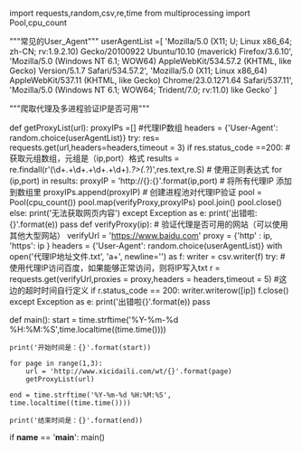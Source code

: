 import requests,random,csv,re,time
from multiprocessing import Pool,cpu_count

"""常见的User_Agent"""
userAgentList =[
    'Mozilla/5.0 (X11; U; Linux x86_64; zh-CN; rv:1.9.2.10) Gecko/20100922 Ubuntu/10.10 (maverick) Firefox/3.6.10',
    'Mozilla/5.0 (Windows NT 6.1; WOW64) AppleWebKit/534.57.2 (KHTML, like Gecko) Version/5.1.7 Safari/534.57.2',
    'Mozilla/5.0 (X11; Linux x86_64) AppleWebKit/537.11 (KHTML, like Gecko) Chrome/23.0.1271.64 Safari/537.11',
    'Mozilla/5.0 (Windows NT 6.1; WOW64; Trident/7.0; rv:11.0) like Gecko'
]

"""爬取代理及多进程验证IP是否可用"""

def getProxyList(url):
    proxyIPs =[] #代理IP数组
    headers = {'User-Agent': random.choice(userAgentList)}
    try:
        res= requests.get(url,headers=headers,timeout = 3) 
        if res.status_code ==200:
            # 获取元组数组，元组是（ip,port）格式
            results = re.findall(r'<td>(\d+\.+\d+\.+\d+\.+\d+)</td>.*?>(.*?)</td>',res.text,re.S) # 使用正则表达式
            for (ip,port) in results:
                proxyIP = 'http://{}:{}'.format(ip,port)
                # 将所有代理IP 添加到数组里
                proxyIPs.append(proxyIP)
            # 创建进程池对代理IP验证
            pool = Pool(cpu_count())
            pool.map(verifyProxy,proxyIPs)
            pool.join()
            pool.close()
        else:
            print('无法获取网页内容')
    except Exception as e:
        print('出错啦:{}'.format(e))
        pass
def verifyProxy(ip):
    # 验证代理是否可用的网站（可以使用其他大型网站）
    verifyUrl = 'https://www.baidu.com'
    proxy = {'http' : ip,
             'https': ip
             }
    headers = {'User-Agent': random.choice(userAgentList)}
    with open('代理IP地址文件.txt', 'a+', newline='') as f:
        writer = csv.writer(f)
        try:
            # 使用代理IP访问百度，如果能够正常访问，则将IP写入txt
            r = requests.get(verifyUrl,proxies = proxy,headers = headers,timeout = 5) #这边的超时时间自行定义
            if r.status_code == 200:
                writer.writerow([ip])
                f.close()
        except Exception as e:
            print('出错啦{}'.format(e))
            pass

def main():
    start = time.strftime('%Y-%m-%d %H:%M:%S',time.localtime((time.time())))

    print('开始时间是：{}'.format(start))

    for page in range(1,3):
        url = 'http://www.xicidaili.com/wt/{}'.format(page)
        getProxyList(url)

    end = time.strftime('%Y-%m-%d %H:%M:%S', time.localtime((time.time())))

    print('结束时间是：{}'.format(end))


if __name__ == '__main__':
     main()

